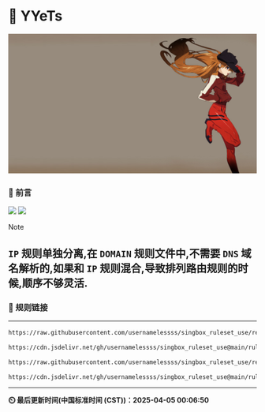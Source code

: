 
# 🧸 YYeTs
![](https://raw.githubusercontent.com/usernamelessss/picture-bed/main/images/202504042256831.jpg)
### 📣 前言
![](https://shields.io/badge/-移除重复规则-ff69b4) ![](https://shields.io/badge/-IP&nbsp;规则单独存放不与&nbsp;DOMAIN&nbsp;等混合-green)
> [!NOTE]
**`IP` 规则单独分离,在 `DOMAIN` 规则文件中,不需要 `DNS` 域名解析的,如果和 `IP` 规则混合,导致排列路由规则的时候,顺序不够灵活.**
---

###  🔗 规则链接
---

```url
https://raw.githubusercontent.com/usernamelessss/singbox_ruleset_use/refs/heads/main/rule/YYeTs/YYeTs_No_IP.json
```

```url
https://cdn.jsdelivr.net/gh/usernamelessss/singbox_ruleset_use@main/rule/YYeTs/YYeTs_No_IP.json
```

```url
https://raw.githubusercontent.com/usernamelessss/singbox_ruleset_use/refs/heads/main/rule/YYeTs/YYeTs_No_IP.srs
```

```url
https://cdn.jsdelivr.net/gh/usernamelessss/singbox_ruleset_use@main/rule/YYeTs/YYeTs_No_IP.srs
```

---
**⏲️ 最后更新时间(中国标准时间 (CST))：2025-04-05 00:06:50**